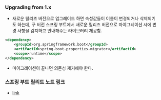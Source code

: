 ### Upgrading from 1.x
- 새로운 릴리즈 버전으로 업그레이드 하면 속성값들이 이름이 변경되거나 삭제되기도 하는데, 구 버전 스프링 부트에서 새로운 릴리즈 버전으로 마이그레이션 시에 변경 사항을 감지하고 안내해주는 라이브러리 제공함.
```xml
<dependency>
    <groupId>org.springframework.boot</groupId>
    <artifactId>spring-boot-properties-migrator</artifactId>
    <scope>runtime</scope>
</dependency>
```
- 마이그레이션이 끝나면 의존성 제거해야 한다.

### 스프링 부트 릴리트 노트 링크
- [link](https://github.com/spring-projects/spring-boot/wiki#release-notes)